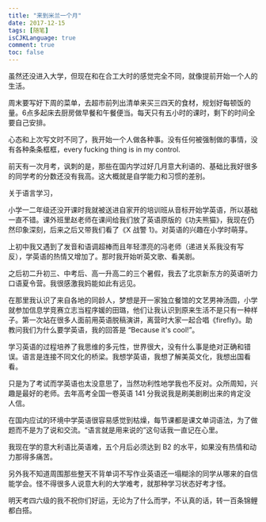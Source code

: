 ```yaml
---
title: "来到米兰一个月"
date: 2017-12-15
tags: [随笔]
isCJKLanguage: true
comment: true
toc: false
---
```


虽然还没进入大学，但现在和在合工大时的感觉完全不同，就像提前开始一个人的生活。

周末要写好下周的菜单，去超市前列出清单来买三四天的食材，规划好每顿饭的量。6点多起床去厨房做早餐和午餐便当。每天只有五小时的课时，剩下的时间全要自己安排。

心态和上次写文时不同了，我开始一个人做各种事。没有任何被强制做的事情，没有各种条条框框，every fucking thing is in my control.

前天有一次月考，讽刺的是，那些在国内学过好几月意大利语的、基础比我好很多的同学考的分数还没有我高。这大概就是自学能力和习惯的差别。

关于语言学习，

小学一二年级还没开课时我就被送进自家开的培训班从音标开始学英语，所以基础一直不错。课外班里赵老师在课间给我们放了英语原版的《功夫熊猫》，我现在仍然印象深刻，后来之后又带我们看了《X 战警 1》。对英语的兴趣在小学时萌芽。

上初中我又遇到了发音和语调超棒而且年轻漂亮的冯老师（递进关系我没有写反），学英语的热情又增加了。那时我开始听英文歌、看美剧。

之后初二升初三、中考后、高一升高二的三个暑假，我去了北京新东方的英语听力口语夏令营。我很感激我妈能如此有远见。

在那里我认识了来自各地的同龄人，梦想是开一家独立餐馆的文艺男神汤圆，小学就参加信息学竞赛立志当程序媛的田璐，他们让我认识到原来生活不是只有一种样子。第一次站在很多人面前用英语脱稿演讲，离营时大家一起合唱《firefly》。助教问我们为什么要学英语，我的回答是 “Because it's cool!”。

学习英语的过程培养了我思维的多元性，世界很大，没有什么事是绝对正确和错误。语言是连接不同文化的桥梁。我想学英语，我想了解美英文化，我想出国看看。

只是为了考试而学英语也太没意思了，当然功利性地学我也不反对。众所周知，兴趣是最好的老师。去年高考全国一卷英语 141 分我说我是刷美剧刷出来的肯定没人信。

在国内应试的环境中学英语很容易感觉到枯燥，每节课都是课文单词语法，为了做题而不是为了说和交流。“语言就是用来说的”这句话我一直记在心里。

我现在学的意大利语比英语难，五个月后必须达到 B2 的水平，如果没有热情和动力那得多痛苦。

另外我不知道周围那些整天不背单词不写作业英语还一塌糊涂的同学从哪来的自信能学会。怪不得很多人说意大利的大学难考，就那种学习状态好考才怪。

明天考四六级的我不祝你们好运，无论为了什么而学，不认真的话，转一百条锦鲤都白搭。
